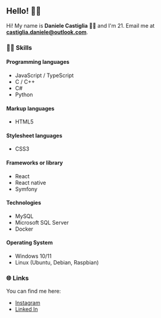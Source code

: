 ## Hello! 👋🏻

Hi! My name is **Daniele Castiglia** 🧑🏻‍ and I'm 21. Email me at **castiglia.daniele@outlook.com**.

### 💪🏻 Skills 

#### Programming languages

- JavaScript / TypeScript
- C / C++
- C#
- Python

#### Markup languages

- HTML5

#### Stylesheet languages

- CSS3

#### Frameworks or library

- React
- React native
- Symfony

#### Technologies

- MySQL
- Microsoft SQL Server
- Docker

#### Operating System

- Windows 10/11
- Linux (Ubuntu, Debian, Raspbian)

### 🌐 Links

You can find me here:

- [Instagram](https://www.instagram.com/deno.js/)
- [Linked In](https://www.linkedin.com/in/daniele-castiglia-867870205/)
